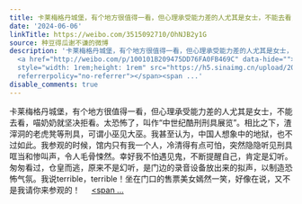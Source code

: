 ```yaml
---
title: 卡莱梅格丹城堡，有个地方很值得一看，但心理承受能力差的人尤其是女士，不能去看，喵奶奶就坚决拒看。太恐怖了，叫作“中世纪酷刑刑具展览”。相比之下，渣滓洞...
date: '2024-06-06'
linkTitle: https://weibo.com/3515092710/OhNJB2y1G
source: 种豆得瓜谢不谦的微博
description: '卡莱梅格丹城堡，有个地方很值得一看，但心理承受能力差的人尤其是女士，不能去看，喵奶奶就坚决拒看。太恐怖了，叫作“中世纪酷刑刑具展览”。相比之下，渣滓洞的老虎凳等刑具，可谓小巫见大巫。我甚至认为，中国人想象中的地狱，也不过如此。我参观的时候，馆内只有我一个人，冷清得有点可怕，突然隐隐听见刑具哐当和惨叫声，令人毛骨悚然。幸好我不怕遇见鬼，不断提醒自己，肯定是幻听。匆匆看过，仓皇而逃，原来不是幻听，是门边的录音设备放出来的拟声，以制造恐怖气氛。我说terrible，terrible！坐在门口的售票美女嫣然一笑，好像在说，又不是我请你来参观的！
  <a href="http://weibo.com/p/100101B209475DD76FA0FB469C" data-hide=""><span class="url-icon"><img
  style="width: 1rem;height: 1rem" src="https://h5.sinaimg.cn/upload/2015/09/25/3/timeline_card_small_location_default.png"
  referrerpolicy="no-referrer"></span><span ...'
disable_comments: true
---
```

卡莱梅格丹城堡，有个地方很值得一看，但心理承受能力差的人尤其是女士，不能去看，喵奶奶就坚决拒看。太恐怖了，叫作“中世纪酷刑刑具展览”。相比之下，渣滓洞的老虎凳等刑具，可谓小巫见大巫。我甚至认为，中国人想象中的地狱，也不过如此。我参观的时候，馆内只有我一个人，冷清得有点可怕，突然隐隐听见刑具哐当和惨叫声，令人毛骨悚然。幸好我不怕遇见鬼，不断提醒自己，肯定是幻听。匆匆看过，仓皇而逃，原来不是幻听，是门边的录音设备放出来的拟声，以制造恐怖气氛。我说terrible，terrible！坐在门口的售票美女嫣然一笑，好像在说，又不是我请你来参观的！ <a href="http://weibo.com/p/100101B209475DD76FA0FB469C" data-hide=""><span class="url-icon"><img style="width: 1rem;height: 1rem" src="https://h5.sinaimg.cn/upload/2015/09/25/3/timeline_card_small_location_default.png" referrerpolicy="no-referrer"></span><span ...